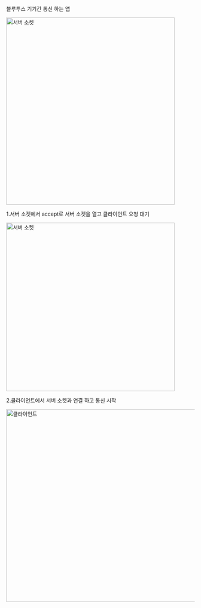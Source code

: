 블루투스 기기간 통신 하는 앱


<img width="450" height="500" alt="서버 소켓" src="https://user-images.githubusercontent.com/28819051/139631019-c1ce6940-a18c-44bb-afd4-d86f3e60660a.jpg">


1.서버 소켓에서 accept로 서버 소켓을 열고 클라이언트 요청 대기

<img width="450" alt="서버 소켓" src="https://user-images.githubusercontent.com/28819051/139630896-2ea40998-ebc5-4fbf-8577-b8b370b9a870.PNG">


2.클라이언트에서 서버 소켓과 연결 하고 통신 시작

<img width="515" alt="클라이언트" src="https://user-images.githubusercontent.com/28819051/139630912-aaecd40b-b107-4bd2-80f1-c58ceda7ab8a.PNG">
